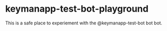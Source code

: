 # keymanapp-test-bot-playground

This is a safe place to experiement with the @keymanapp-test-bot bot bot.

